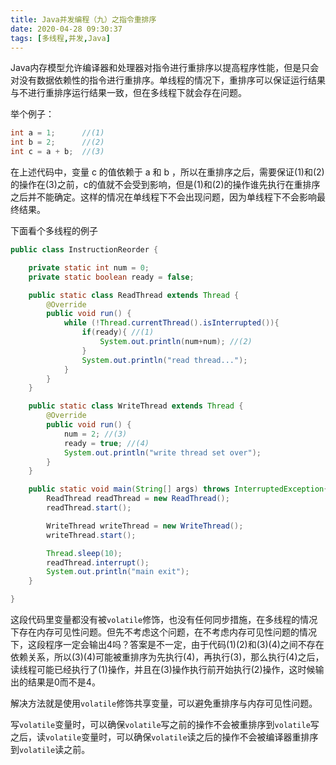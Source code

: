 ```yaml
---
title: Java并发编程（九）之指令重排序
date: 2020-04-28 09:30:37
tags: [多线程,并发,Java]
---
```


Java内存模型允许编译器和处理器对指令进行重排序以提高程序性能，但是只会对没有数据依赖性的指令进行重排序。单线程的情况下，重排序可以保证运行结果与不进行重排序运行结果一致，但在多线程下就会存在问题。

举个例子：

```java
int a = 1;      //(1)
int b = 2;      //(2)
int c = a + b;  //(3)
```

在上述代码中，变量 c 的值依赖于 a 和 b ，所以在重排序之后，需要保证(1)和(2)的操作在(3)之前，c的值就不会受到影响，但是(1)和(2)的操作谁先执行在重排序之后并不能确定。这样的情况在单线程下不会出现问题，因为单线程下不会影响最终结果。

下面看个多线程的例子

```java
public class InstructionReorder {

    private static int num = 0;
    private static boolean ready = false;

    public static class ReadThread extends Thread {
        @Override
        public void run() {
            while (!Thread.currentThread().isInterrupted()){
                if(ready){ //(1)
                    System.out.println(num+num); //(2)
                }
                System.out.println("read thread...");
            }
        }
    }

    public static class WriteThread extends Thread {
        @Override
        public void run() {
            num = 2; //(3)
            ready = true; //(4)
            System.out.println("write thread set over");
        }
    }

    public static void main(String[] args) throws InterruptedException{
        ReadThread readThread = new ReadThread();
        readThread.start();

        WriteThread writeThread = new WriteThread();
        writeThread.start();

        Thread.sleep(10);
        readThread.interrupt();
        System.out.println("main exit");
    }

}
```

这段代码里变量都没有被`volatile`修饰，也没有任何同步措施，在多线程的情况下存在内存可见性问题。但先不考虑这个问题，在不考虑内存可见性问题的情况下，这段程序一定会输出4吗？答案是不一定，由于代码(1)(2)和(3)(4)之间不存在依赖关系，所以(3)(4)可能被重排序为先执行(4)，再执行(3)，那么执行(4)之后，读线程可能已经执行了(1)操作，并且在(3)操作执行前开始执行(2)操作，这时候输出的结果是0而不是4。

解决方法就是使用`volatile`修饰共享变量，可以避免重排序与内存可见性问题。

写`volatile`变量时，可以确保`volatile`写之前的操作不会被重排序到`volatile`写之后，读`volatile`变量时，可以确保`volatile`读之后的操作不会被编译器重排序到`volatile`读之前。